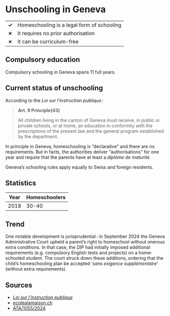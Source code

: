 # Unschooling in Geneva

|       |                                            |
| ----- | ------------------------------------------ |
| **✓** | Homeschooling is a legal form of schooling |
| **✗** | It requires no prior authorisation         |
| **✗** | It can be curriculum-free                  |

## Compulsory education

Compulsory schooling in Geneva spans 11 full years.

## Current status of unschooling

According to the *Loi sur l’instruction publique* :

> **Art. 9 Principle(43)**
>
> All children living in the canton of Geneva must receive, in public or private schools, or at home,
> an education in conformity with the prescriptions of the present law and the general program established by the department.

In principle in Geneva, homeschooling is “declarative” and there are no requirements.
But in facts, the authorities deliver “authorisations” for one year and require that the parents have at least a _diplôme de maturité_.

Geneva’s schooling rules apply equally to Swiss and foreign residents.

## Statistics

| Year | Homeschoolers |
| ---- | ------------- |
| 2018 | 30-40         |

## Trend

One notable development is jurisprudential :
in September 2024 the Geneva Administrative Court upheld a parent’s right to homeschool without onerous extra conditions.
In that case, the DIP had initially imposed additional requirements (e.g. compulsory English tests and projects)
on a home-schooled student.
The court struck down these additions, ordering that the child’s homeschooling plan be accepted
‘_sans exigence supplémentaire_‘ (without extra requirements).

## Sources

- [_Loi sur l’instruction publique_](https://www.lexfind.ch/tolv/174441/fr)
- [ecolealamaison.ch](https://ecolealamaison.ch/wp-content/uploads/2021/02/GENEVE_IEF_Etat_des_lieux_pratiques_-1.pdf)
- [ATA/1055/2024](https://entscheidsuche.ch/docs/GE_Gerichte/GE_CJ_013_A-623-2024_2024-09-03.html)
